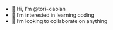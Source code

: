 - 👋 Hi, I’m @tori-xiaolan
- 👀 I’m interested in learning coding
- 💞️ I’m looking to collaborate on anything

<!---
tori-xiaolan/tori-xiaolan is a ✨ special ✨ repository because its `README.md` (this file) appears on your GitHub profile.
You can click the Preview link to take a look at your changes.
--->
